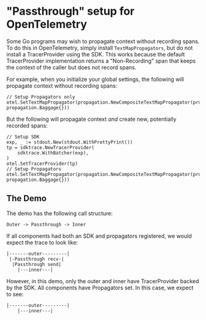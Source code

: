 # "Passthrough" setup for OpenTelemetry

Some Go programs may wish to propagate context without recording spans. To do this in OpenTelemetry, simply install `TextMapPropagators`, but do not install a TracerProvider using the SDK. This works because the default TracerProvider implementation returns a "Non-Recording" span that keeps the context of the caller but does not record spans.

For example, when you initialize your global settings, the following will propagate context without recording spans:

```golang
// Setup Propagators only
otel.SetTextMapPropagator(propagation.NewCompositeTextMapPropagator(propagation.TraceContext{}, propagation.Baggage{}))
```

But the following will propagate context _and_ create new, potentially recorded spans:

```golang
// Setup SDK
exp, _ := stdout.New(stdout.WithPrettyPrint())
tp = sdktrace.NewTracerProvider(
    sdktrace.WithBatcher(exp),
)
otel.SetTracerProvider(tp)
// Setup Propagators
otel.SetTextMapPropagator(propagation.NewCompositeTextMapPropagator(propagation.TraceContext{}, propagation.Baggage{}))
```

## The Demo

The demo has the following call structure:

`Outer -> Passthrough -> Inner`

If all components had both an SDK and propagators registered, we would expect the trace to look like:

```
|-------outer---------|
 |-Passthrough recv-|
  |Passthrough send|
    |---inner---|
```

However, in this demo, only the outer and inner have TracerProvider backed by the SDK. All components have Propagators set. In this case, we expect to see:

```
|-------outer---------|
    |---inner---|
```
